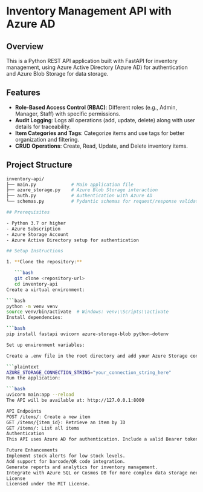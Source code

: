 # Inventory Management API with Azure AD

## Overview
This is a Python REST API application built with FastAPI for inventory management, using Azure Active Directory (Azure AD) for authentication and Azure Blob Storage for data storage.

## Features
- **Role-Based Access Control (RBAC)**: Different roles (e.g., Admin, Manager, Staff) with specific permissions.
- **Audit Logging**: Logs all operations (add, update, delete) along with user details for traceability.
- **Item Categories and Tags**: Categorize items and use tags for better organization and filtering.
- **CRUD Operations**: Create, Read, Update, and Delete inventory items.

## Project Structure
```bash
inventory-api/
├── main.py             # Main application file
├── azure_storage.py    # Azure Blob Storage interaction
├── auth.py             # Authentication with Azure AD
└── schemas.py          # Pydantic schemas for request/response validation

## Prerequisites

- Python 3.7 or higher
- Azure Subscription
- Azure Storage Account
- Azure Active Directory setup for authentication

## Setup Instructions

1. **Clone the repository:**

   ```bash
   git clone <repository-url>
   cd inventory-api
Create a virtual environment:

```bash
python -m venv venv
source venv/bin/activate  # Windows: venv\\Scripts\\activate
Install dependencies:

```bash
pip install fastapi uvicorn azure-storage-blob python-dotenv

Set up environment variables:

Create a .env file in the root directory and add your Azure Storage connection string:

```plaintext
AZURE_STORAGE_CONNECTION_STRING="your_connection_string_here"
Run the application:

```bash
uvicorn main:app --reload
The API will be available at: http://127.0.0.1:8000

API Endpoints
POST /items/: Create a new item
GET /items/{item_id}: Retrieve an item by ID
GET /items/: List all items
Authentication
This API uses Azure AD for authentication. Include a valid Bearer token in the Authorization header for all requests.

Future Enhancements
Implement stock alerts for low stock levels.
Add support for barcode/QR code integration.
Generate reports and analytics for inventory management.
Integrate with Azure SQL or Cosmos DB for more complex data storage needs.
License
Licensed under the MIT License.
